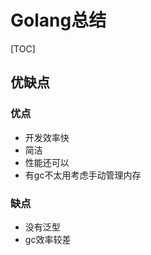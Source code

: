 # Golang总结

[TOC]



## 优缺点

### 优点

- 开发效率快
- 简洁
- 性能还可以
- 有gc不太用考虑手动管理内存

### 缺点

- 没有泛型
- gc效率较差

